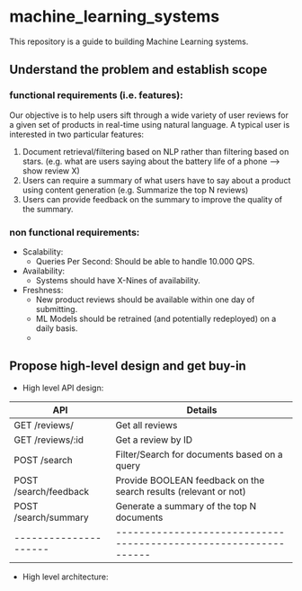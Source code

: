 # machine_learning_systems

This repository is a guide to building Machine Learning systems.

## Understand the problem and establish scope

### functional requirements (i.e. features):

Our objective is to help users sift through a wide variety of user reviews for a given set of products in real-time using natural language. A typical user is interested in two particular features:

1. Document retrieval/filtering based on NLP rather than filtering based on stars. (e.g. what are users saying about the battery life of a phone --> show review X)
2. Users can require a summary of what users have to say about a product using content generation (e.g. Summarize the top N reviews)
3. Users can provide feedback on the summary to improve the quality of the summary.

### non functional requirements:

- Scalability:
  - Queries Per Second: Should be able to handle 10.000 QPS.
- Availability:
  - Systems should have X-Nines of availability.
- Freshness:
  - New product reviews should be available within one day of submitting.
  - ML Models should be retrained (and potentially redeployed) on a daily basis.
  -

## Propose high-level design and get buy-in

- High level API design:

| API                   | Details                                                          |
| --------------------- | ---------------------------------------------------------------- |
| GET /reviews/         | Get all reviews                                                  |
| GET /reviews/:id      | Get a review by ID                                               |
| POST /search          | Filter/Search for documents based on a query                     |
| POST /search/feedback | Provide BOOLEAN feedback on the search results (relevant or not) |
| POST /search/summary  | Generate a summary of the top N documents                        |
| --------------------- | ---------------------------------------------------------------- |

- High level architecture:
